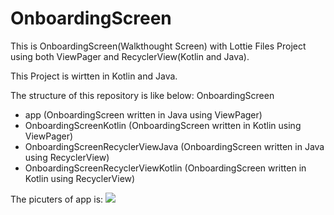 # OnboardingScreen
This is OnboardingScreen(Walkthought Screen) with Lottie Files Project using both ViewPager and RecyclerView(Kotlin and Java).

This Project is wirtten in Kotlin and Java.

The structure of this repository is like below: OnboardingScreen
*  app (OnboardingScreen written in Java using ViewPager)
*  OnboardingScreenKotlin (OnboardingScreen written in Kotlin using ViewPager)
*  OnboardingScreenRecyclerViewJava (OnboardingScreen written in Java using RecyclerView)
*  OnboardingScreenRecyclerViewKotlin (OnboardingScreen written in Kotlin using RecyclerView)

The picuters of app is:
![](https://github.com/jaxon93/OnboardingScreen/blob/master/untitled.gif=250x250)
